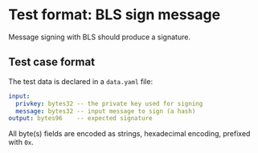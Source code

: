 # Test format: BLS sign message

Message signing with BLS should produce a signature.

## Test case format

The test data is declared in a `data.yaml` file:

```yaml
input:
  privkey: bytes32 -- the private key used for signing
  message: bytes32 -- input message to sign (a hash)
output: bytes96    -- expected signature
```

All byte(s) fields are encoded as strings, hexadecimal encoding, prefixed with `0x`.
